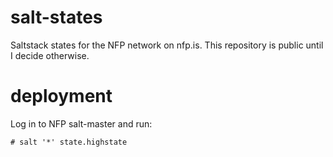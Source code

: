 salt-states
===========

Saltstack states for the NFP network on nfp.is. This repository is public until I decide otherwise.

deployment
==========

Log in to NFP salt-master and run:

```
# salt '*' state.highstate
```
